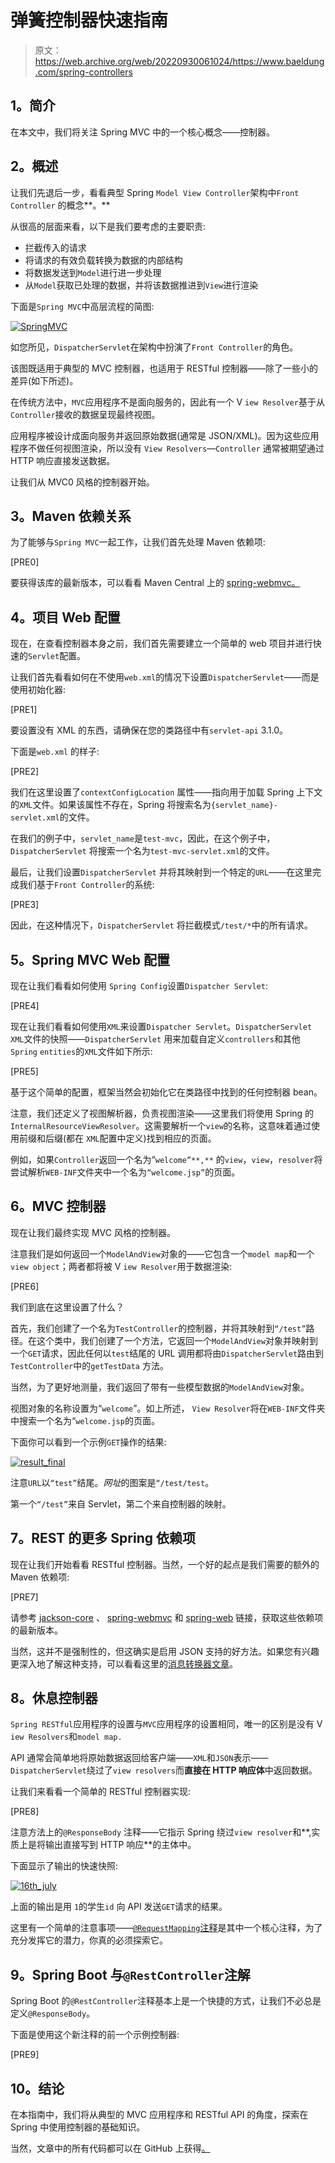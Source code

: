 # 弹簧控制器快速指南

> 原文：<https://web.archive.org/web/20220930061024/https://www.baeldung.com/spring-controllers>

## **1。简介**

在本文中，我们将关注 Spring MVC 中的一个核心概念——控制器。

## **2。概述**

让我们先退后一步，看看典型 Spring `Model View Controller`架构中`Front Controller` 的概念**。**

从很高的层面来看，以下是我们要考虑的主要职责:

*   拦截传入的请求
*   将请求的有效负载转换为数据的内部结构
*   将数据发送到`Model`进行进一步处理
*   从`Model`获取已处理的数据，并将该数据推进到`View`进行渲染

下面是`Spring MVC`中高层流程的简图:

[![SpringMVC](img/fc858eb573d86e43a641da9aab4f1899.png)](/web/20220930030929/https://www.baeldung.com/wp-content/uploads/2016/08/SpringMVC.png)

如您所见，`DispatcherServlet`在架构中扮演了`Front Controller`的角色。

该图既适用于典型的 MVC 控制器，也适用于 RESTful 控制器——除了一些小的差异(如下所述)。

在传统方法中，`MVC`应用程序不是面向服务的，因此有一个 V `iew Resolver`基于从`Controller`接收的数据呈现最终视图。

应用程序被设计成面向服务并返回原始数据(通常是 JSON/XML)。因为这些应用程序不做任何视图渲染，所以没有 `View Resolvers`—`Controller` 通常被期望通过 HTTP 响应直接发送数据。

让我们从 MVC0 风格的控制器开始。

## **3。Maven 依赖关系**

为了能够与`Spring MVC`一起工作，让我们首先处理 Maven 依赖项:

[PRE0]

要获得该库的最新版本，可以看看 Maven Central 上的 [spring-webmvc。](https://web.archive.org/web/20220930030929/https://mvnrepository.com/artifact/org.springframework/spring-webmvc)

## **4。项目 Web 配置**

现在，在查看控制器本身之前，我们首先需要建立一个简单的 web 项目并进行快速的`Servlet`配置。

让我们首先看看如何在不使用`web.xml`的情况下设置`DispatcherServlet`——而是使用初始化器:

[PRE1]

要设置没有 XML 的东西，请确保在您的类路径中有`servlet-api` 3.1.0。

下面是`web.xml` 的样子:

[PRE2]

我们在这里设置了`contextConfigLocation` 属性——指向用于加载 Spring 上下文的`XML`文件。如果该属性不存在，Spring 将搜索名为`{servlet_name}-servlet.xml`的文件。

在我们的例子中，`servlet_name`是`test-mvc`，因此，在这个例子中，`DispatcherServlet` 将搜索一个名为`test-mvc-servlet.xml`的文件。

最后，让我们设置`DispatcherServlet` 并将其映射到一个特定的`URL`——在这里完成我们基于`Front Controller`的系统:

[PRE3]

因此，在这种情况下，`DispatcherServlet` 将拦截模式`/test/*`中的所有请求。

## **5。Spring MVC Web 配置**

现在让我们看看如何使用 `Spring Config`设置`Dispatcher Servlet`:

[PRE4]

现在让我们看看如何使用`XML`来设置`Dispatcher Servlet`。`DispatcherServlet XML`文件的快照——`DispatcherServlet` 用来加载自定义`controllers`和其他`Spring` `entities`的`XML`文件如下所示:

[PRE5]

基于这个简单的配置，框架当然会初始化它在类路径中找到的任何控制器 bean。

注意，我们还定义了视图解析器，负责视图渲染——这里我们将使用 Spring 的`InternalResourceViewResolver`。这需要解析一个`view`的名称，这意味着通过使用前缀和后缀(都在 `XML`配置中定义)找到相应的页面。

例如，如果`Controller`返回一个名为“`welcome”**,**` 的`view`，`view`，`resolver`将尝试解析`WEB-INF`文件夹中一个名为`“welcome.jsp”`的页面。

## **6。MVC 控制器**

现在让我们最终实现 MVC 风格的控制器。

注意我们是如何返回一个`ModelAndView`对象的——它包含一个`model map`和一个`view object`；两者都将被 V `iew Resolver`用于数据渲染:

[PRE6]

我们到底在这里设置了什么？

首先，我们创建了一个名为`TestController`的控制器，并将其映射到`“/test”`路径。在这个类中，我们创建了一个方法，它返回一个`ModelAndView`对象并映射到一个`GET`请求，因此任何以`test`结尾的 URL 调用都将由`DispatcherServlet`路由到`TestController`中的`getTestData` 方法。

当然，为了更好地测量，我们返回了带有一些模型数据的`ModelAndView`对象。

视图对象的名称设置为“`welcome`”。如上所述， `View Resolver`将在`WEB-INF`文件夹中搜索一个名为“`welcome.jsp`的页面。

下面你可以看到一个示例`GET`操作的结果:

[![result_final](img/3a17b857a66e73abda88f58e4021b9dd.png)](/web/20220930030929/https://www.baeldung.com/wp-content/uploads/2016/08/result_final.png)

注意`URL`以`“test”`结尾。*网址*的图案是`“/test/test`。

第一个`“/test”`来自 Servlet，第二个来自控制器的映射。

## **7。REST 的更多 Spring 依赖项**

现在让我们开始看看 RESTful 控制器。当然，一个好的起点是我们需要的额外的 Maven 依赖项:

[PRE7]

请参考 [jackson-core](https://web.archive.org/web/20220930030929/https://mvnrepository.com/artifact/com.fasterxml.jackson.core/jackson-core) 、 [spring-webmvc](https://web.archive.org/web/20220930030929/https://mvnrepository.com/artifact/org.springframework/spring-webmvc) 和 [spring-web](https://web.archive.org/web/20220930030929/https://mvnrepository.com/artifact/org.springframework/spring-web) 链接，获取这些依赖项的最新版本。

当然，这并不是强制性的，但这确实是启用 JSON 支持的好方法。如果您有兴趣更深入地了解这种支持，可以看看这里的[消息转换器文章](/web/20220930030929/https://www.baeldung.com/spring-httpmessageconverter-rest)。

## **8。休息控制器**

`Spring RESTful`应用程序的设置与`MVC`应用程序的设置相同，唯一的区别是没有 V `iew Resolvers`和`model map.`

API 通常会简单地将原始数据返回给客户端——`XML`和`JSON`表示——`DispatcherServlet`绕过了`view resolvers`而**直接在 HTTP 响应体**中返回数据。

让我们来看看一个简单的 RESTful 控制器实现:

[PRE8]

注意方法上的`@ResponseBody` 注释——它指示 Spring 绕过`view resolver`和**,实质上是将输出直接写到 HTTP 响应**的主体中。

下面显示了输出的快速快照:

[![16th_july](img/68b81c531b3701025e148a2a11405cfc.png)](/web/20220930030929/https://www.baeldung.com/wp-content/uploads/2016/08/16th_july-3.png)

上面的输出是用 `1`的学生`id` 向 API 发送`GET`请求的结果。

这里有一个简单的注意事项——[`@RequestMapping`注释](/web/20220930030929/https://www.baeldung.com/spring-requestmapping)是其中一个核心注释，为了充分发挥它的潜力，你真的必须探索它。

## **9。Spring Boot 与`@RestController`注解**

Spring Boot 的`@RestController`注释基本上是一个快捷的方式，让我们不必总是定义`@ResponseBody`。

下面是使用这个新注释的前一个示例控制器:

[PRE9]

## 10。结论

在本指南中，我们将从典型的 MVC 应用程序和 RESTful API 的角度，探索在 Spring 中使用控制器的基础知识。

当然，文章中的所有代码都可以在 GitHub 上获得[。](https://web.archive.org/web/20220930030929/https://github.com/eugenp/tutorials/tree/master/spring-web-modules/spring-mvc-basics-4)